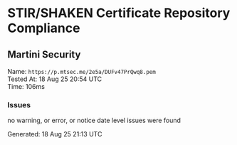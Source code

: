 # STIR/SHAKEN Certificate Repository Compliance

## Martini Security

Name: `https://p.mtsec.me/2e5a/DUFv47PrQwq8.pem`\
Tested At: 18 Aug 25 20:54 UTC\
Time: 106ms

### Issues

no warning, or error, or notice date level issues were found

Generated: 18 Aug 25 21:13 UTC